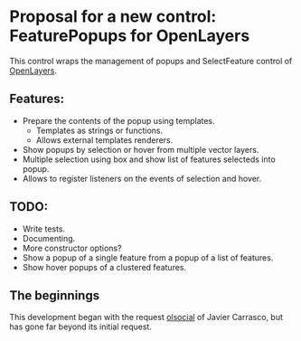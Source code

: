 Proposal for a new control: FeaturePopups for OpenLayers
========================================================

This control wraps the management of popups and SelectFeature control of [OpenLayers](http://openlayers.org).

Features:
--------
 * Prepare the contents of the popup using templates.
    * Templates as strings or functions.
    * Allows external templates renderers.
 * Show popups by selection or hover from multiple vector layers.
 * Multiple selection using box and show list of features selecteds into popup.
 * Allows to register listeners on the events of selection and hover.
 
TODO:
----
 * Write tests.
 * Documenting.
 * More constructor options?
 * Show a popup of a single feature from  a popup of a list of features.
 * Show hover popups of a clustered features.
 
The beginnings
--------------
This development began with the request [olsocial](http://osgeo-org.1803224.n2.nabble.com/HTML-template-popup-manager-tc6948565.html) 
of Javier Carrasco, but has gone far beyond its initial request.
